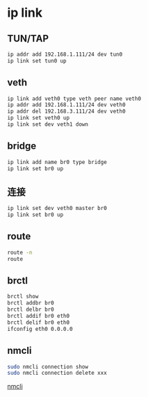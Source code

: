 # ip link

## TUN/TAP

```sh
ip addr add 192.168.1.111/24 dev tun0
ip link set tun0 up
```

## veth

```sh
ip link add veth0 type veth peer name veth0
ip addr add 192.168.1.111/24 dev veth0
ip addr del 192.168.3.111/24 dev veth0
ip link set veth0 up
ip link set dev veth1 down
```

## bridge

```sh
ip link add name br0 type bridge
ip link set br0 up
```

## 连接

```sh
ip link set dev veth0 master br0
ip link set br0 up
```

## route

```sh
route -n
route
```

## brctl

```sh
brctl show
brctl addbr br0
brctl delbr br0
brctl addif br0 eth0
brctl delif br0 eth0
ifconfig eth0 0.0.0.0
```

## nmcli

```sh
sudo nmcli connection show
sudo nmcli connection delete xxx
```

[nmcli](https://ywnz.com/linuxjc/4595.html)
